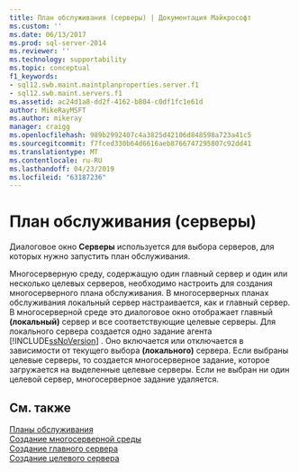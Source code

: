 ```yaml
---
title: План обслуживания (серверы) | Документация Майкрософт
ms.custom: ''
ms.date: 06/13/2017
ms.prod: sql-server-2014
ms.reviewer: ''
ms.technology: supportability
ms.topic: conceptual
f1_keywords:
- sql12.swb.maint.maintplanproperties.server.f1
- sql12.swb.maint.servers.f1
ms.assetid: ac24d1a8-dd2f-4162-b804-c0df1fc1e61d
author: MikeRayMSFT
ms.author: mikeray
manager: craigg
ms.openlocfilehash: 989b2992407c4a3825d42106d848598a723a41c5
ms.sourcegitcommit: f7fced330b64d6616aeb8766747295807c92dd41
ms.translationtype: MT
ms.contentlocale: ru-RU
ms.lasthandoff: 04/23/2019
ms.locfileid: "63187236"
---
```

# <a name="maintenance-plan-servers"></a>План обслуживания (серверы)
  Диалоговое окно **Серверы** используется для выбора серверов, для которых нужно запустить план обслуживания.  
  
 Многосерверную среду, содержащую один главный сервер и один или несколько целевых серверов, необходимо настроить для создания многосерверного плана обслуживания. В многосерверных планах обслуживания локальный сервер настраивается, как и главный сервер. В многосерверной среде это диалоговое окно отображает главный **(локальный)** сервер и все соответствующие целевые серверы. Для локального сервера создается одно задание агента [!INCLUDE[ssNoVersion](../../includes/ssnoversion-md.md)] . Оно включается или отключается в зависимости от текущего выбора **(локального)** сервера. Если выбраны целевые серверы, то создается многосерверное задание, которое загружается на выделенные целевые серверы. Если не выбран ни один целевой сервер, многосерверное задание удаляется.  
  
## <a name="see-also"></a>См. также  
 [Планы обслуживания](maintenance-plans.md)   
 [Создание многосерверной среды](../../ssms/agent/create-a-multiserver-environment.md)   
 [Создание главного сервера](../../ssms/agent/make-a-master-server.md)   
 [Создание целевого сервера](../../ssms/agent/make-a-target-server.md)  
  
  
